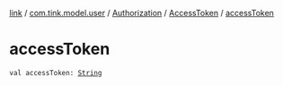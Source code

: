 [link](../../../index.md) / [com.tink.model.user](../../index.md) / [Authorization](../index.md) / [AccessToken](index.md) / [accessToken](./access-token.md)

# accessToken

`val accessToken: `[`String`](https://kotlinlang.org/api/latest/jvm/stdlib/kotlin/-string/index.html)